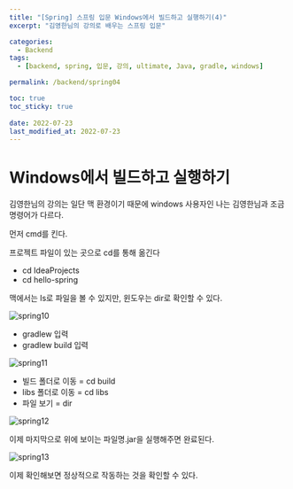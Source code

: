 ```yaml
---
title: "[Spring] 스프링 입문 Windows에서 빌드하고 실행하기(4)"
excerpt: "김영한님의 강의로 배우는 스프링 입문"

categories:
  - Backend
tags:
  - [backend, spring, 입문, 강의, ultimate, Java, gradle, windows]

permalink: /backend/spring04

toc: true
toc_sticky: true
 
date: 2022-07-23
last_modified_at: 2022-07-23
---
```


# Windows에서 빌드하고 실행하기

김영한님의 강의는 일단 맥 환경이기 때문에 windows 사용자인 나는 김영한님과 조금 명령어가 다르다.

먼저 cmd를 킨다.

프로젝트 파일이 있는 곳으로 cd를 통해 옮긴다

- cd IdeaProjects
- cd hello-spring

맥에서는 Is로 파일을 볼 수 있지만, 윈도우는 dir로 확인할 수 있다.

![spring10](https://jsw6701.github.io/assets/images/posts_img/spring/10.png)

- gradlew 입력
- gradlew build 입력

![spring11](https://jsw6701.github.io/assets/images/posts_img/spring/11.png)

- 빌드 폴더로 이동 = cd build
- libs 폴더로 이동 = cd libs
- 파일 보기 = dir

![spring12](https://jsw6701.github.io/assets/images/posts_img/spring/12.png)

이제 마지막으로 위에 보이는 파일명.jar을 실행해주면 완료된다.

![spring13](https://jsw6701.github.io/assets/images/posts_img/spring/13.png)

이제 확인해보면 정상적으로 작동하는 것을 확인할 수 있다.
